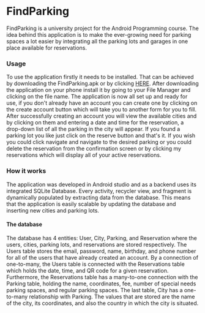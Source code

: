 # FindParking

FindParking is a university project for the Android Programming course. 
The idea behind this application is to make the ever-growing need for parking spaces a lot easier by integrating all the parking lots and garages in one place available for reservations.


### Usage

To use the application firstly it needs to be installed. That can be achieved by downloading the FindParking.apk or by clicking 
[HERE](https://github.com/oppip/FindParking/raw/master/FindParking.apk "Download FindParking"). After downloading the application on your phone install it by going to your
File Manager and clicking on the file name. The application is now all set up and ready for use, if you don't already have an account you can create one by clicking on the create account button
which will take you to another form for you to fill. After successfully creating an account you will view the available cities and by clicking on them and entering a date and time for the reservation,
a drop-down list of all the parking in the city will appear. If you found a parking lot you like just click on the reserve button and that's it. If you wish you could click navigate and 
navigate to the desired parking or you could delete the reservation from the confirmation screen or by clicking my reservations which will display all of your active reservations.


### How it works

The application was developed in Android studio and as a backend uses its integrated SQLite Database. Every activity, recycler view, and fragment is dynamically populated by 
extracting data from the database. This means that the application is easily scalable by updating the database and inserting new cities and parking lots. 

#### The database
The database has 4 entities: User, City, Parking, and Reservation where the users, cities, parking lots, and reservations are stored respectively. 
The Users table stores the email, password, name, birthday, and phone number for all of the users that have already created an account. By a connection of one-to-many, the Users
table is connected with the Reservations table which holds the date, time, and QR code for a given reservation. Furthermore, the Reservations table has a many-to-one connection with
the Parking table, holding the name, coordinates, fee, number of special needs parking spaces, and regular parking spaces. The last table, City has a one-to-many relationship with Parking.
The values that are stored are the name of the city, its coordinates, and also the country in which the city is situated.
